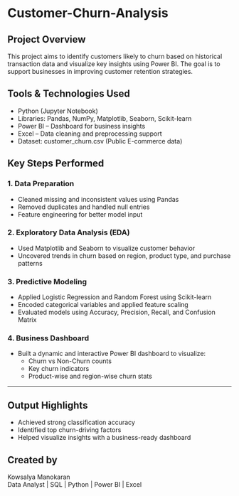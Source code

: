 # Customer-Churn-Analysis
## Project Overview
This project aims to identify customers likely to churn based on historical transaction data and visualize key insights using Power BI. The goal is to support businesses in improving customer retention strategies.

## Tools & Technologies Used
- Python (Jupyter Notebook)
- Libraries: Pandas, NumPy, Matplotlib, Seaborn, Scikit-learn
- Power BI – Dashboard for business insights
- Excel – Data cleaning and preprocessing support
- Dataset: customer_churn.csv (Public E-commerce data)
## Key Steps Performed

### 1. Data Preparation
- Cleaned missing and inconsistent values using Pandas
- Removed duplicates and handled null entries
- Feature engineering for better model input

### 2. Exploratory Data Analysis (EDA)
- Used Matplotlib and Seaborn to visualize customer behavior
- Uncovered trends in churn based on region, product type, and purchase patterns

### 3. Predictive Modeling
- Applied Logistic Regression and Random Forest using Scikit-learn
- Encoded categorical variables and applied feature scaling
- Evaluated models using Accuracy, Precision, Recall, and Confusion Matrix

### 4. Business Dashboard
- Built a dynamic and interactive Power BI dashboard to visualize:
  - Churn vs Non-Churn counts
  - Key churn indicators
  - Product-wise and region-wise churn stats

---

## Output Highlights
- Achieved strong classification accuracy
- Identified top churn-driving factors
- Helped visualize insights with a business-ready dashboard

## Created by
Kowsalya Manokaran  
Data Analyst | SQL | Python | Power BI | Excel 


